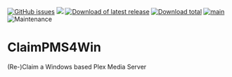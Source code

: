 [![GitHub issues](https://img.shields.io/github/issues/ukdtom/ClaimPMS4Win.svg?style=flat)](https://github.com/ukdtom/ClaimPMS4Win/issues)
[![](https://img.shields.io/github/release/ukdtom/ClaimPMS4Win.svg?style=flat)](https://github.com/ukdtom/ClaimPMS4Win/releases)
[![Download of latest release](https://img.shields.io/github/downloads/ukdtom/ClaimPMS4Win/latest/total.svg?style=flat)](https://github.com/ukdtom/ClaimPMS4Win/releases/latest)
[![Download total](https://img.shields.io/github/downloads/ukdtom/ClaimPMS4Win/total.svg)](https://github.com/ukdtom/ClaimPMS4Win/releases)
[![main](https://img.shields.io/badge/master-stable-green.svg?maxAge=2592000)]()
![Maintenance](https://img.shields.io/badge/Maintained-Yes-green.svg)

# ClaimPMS4Win
(Re-)Claim a Windows based Plex Media Server
